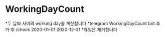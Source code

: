 # WorkingDayCount
*두 날짜 사이의 working day를 계산합니다
*telegram WorkingDayCount bot 추가 후 /check 2020-01-01 2020-12-31 
*휴일은 제거합니다
